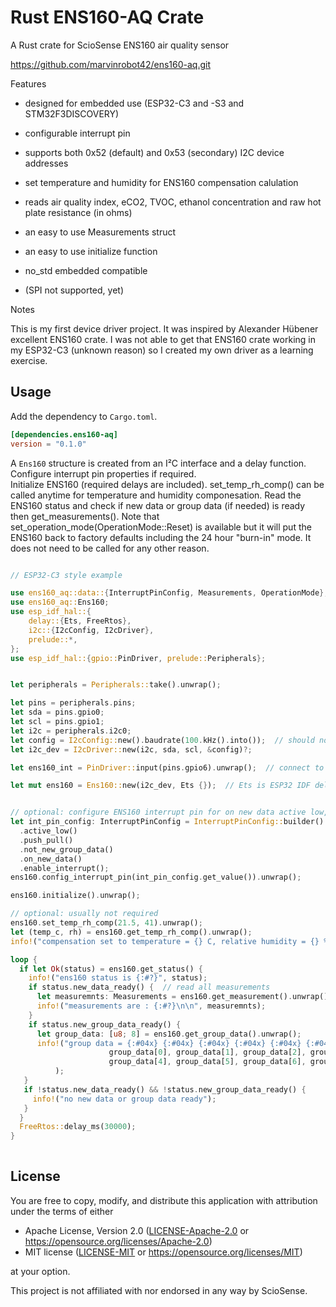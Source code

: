 Rust ENS160-AQ Crate
====

A Rust crate for ScioSense ENS160 air quality sensor 

<https://github.com/marvinrobot42/ens160-aq.git>

[ENS160]: https://www.sciosense.com/wp-content/uploads/documents/SC-001224-DS-9-ENS160-Datasheet.pdf

Features

- designed for embedded use (ESP32-C3 and -S3 and STM32F3DISCOVERY)
- configurable interrupt pin
- supports both 0x52 (default) and 0x53 (secondary) I2C device addresses
- set temperature and humidity for ENS160 compensation calulation
- reads air quality index, eCO2, TVOC, ethanol concentration and raw hot plate resistance (in ohms)
- an easy to use Measurements struct
- an easy to use initialize function
- no_std embedded compatible

- (SPI not supported, yet)
  

Notes

This is my first device driver project.  It was inspired by Alexander Hübener excellent ENS160 crate.
I was not able to get that ENS160 crate working in my ESP32-C3 (unknown reason) so I created my own driver as a learning exercise.


Usage
----

Add the dependency to `Cargo.toml`.

~~~~toml
[dependencies.ens160-aq]
version = "0.1.0"
~~~~

A `Ens160` structure is created from an I²C interface and a delay function.
Configure interrupt pin properties if required.  
Initialize ENS160 (required delays are included).
set_temp_rh_comp() can be called anytime for temperature and humidity componesation.
Read the ENS160 status and check if new data or group data (if needed) is ready
then get_measurements().
Note that set_operation_mode(OperationMode::Reset) is available but it will put the ENS160
back to factory defaults including the 24 hour "burn-in" mode.  It does not need to be called
for any other reason.



~~~~rust

// ESP32-C3 style example

use ens160_aq::data::{InterruptPinConfig, Measurements, OperationMode};
use ens160_aq::Ens160;
use esp_idf_hal::{
    delay::{Ets, FreeRtos},
    i2c::{I2cConfig, I2cDriver},
    prelude::*,
};
use esp_idf_hal::{gpio::PinDriver, prelude::Peripherals};


let peripherals = Peripherals::take().unwrap();

let pins = peripherals.pins;
let sda = pins.gpio0;
let scl = pins.gpio1;
let i2c = peripherals.i2c0;
let config = I2cConfig::new().baudrate(100.kHz().into());  // should not at 400 kHz
let i2c_dev = I2cDriver::new(i2c, sda, scl, &config)?;

let ens160_int = PinDriver::input(pins.gpio6).unwrap();  // connect to ENS160 INT pin if using it

let mut ens160 = Ens160::new(i2c_dev, Ets {});  // Ets is ESP32 IDF delay function


// optional: configure ENS160 interrupt pin for on new data active low, push_pull drive mode
let int_pin_config: InterruptPinConfig = InterruptPinConfig::builder()
  .active_low()
  .push_pull()
  .not_new_group_data()
  .on_new_data()
  .enable_interrupt();
ens160.config_interrupt_pin(int_pin_config.get_value()).unwrap();

ens160.initialize().unwrap();

// optional: usually not required
ens160.set_temp_rh_comp(21.5, 41).unwrap();  
let (temp_c, rh) = ens160.get_temp_rh_comp().unwrap();
info!("compensation set to temperature = {} C, relative humidity = {} %", temp_c, rh);

loop {
  if let Ok(status) = ens160.get_status() {
    info!("ens160 status is {:#?}", status);
    if status.new_data_ready() {  // read all measurements
      let measuremnts: Measurements = ens160.get_measurement().unwrap();
      info!("measurements are : {:#?}\n\n", measuremnts);      
    }
    if status.new_group_data_ready() {
      let group_data: [u8; 8] = ens160.get_group_data().unwrap();
      info!("group data = {:#04x} {:#04x} {:#04x} {:#04x} {:#04x} {:#04x} {:#04x} {:#04x}",
                      group_data[0], group_data[1], group_data[2], group_data[3],
                      group_data[4], group_data[5], group_data[6], group_data[7]
          );
   }
   if !status.new_data_ready() && !status.new_group_data_ready() {
     info!("no new data or group data ready");
   }
  }
  FreeRtos::delay_ms(30000);
}
    
~~~~


License
----

You are free to copy, modify, and distribute this application with attribution under the terms of either

 * Apache License, Version 2.0
   ([LICENSE-Apache-2.0](./LICENSE-Apache-2.0) or <https://opensource.org/licenses/Apache-2.0>)
 * MIT license
   ([LICENSE-MIT](./LICENSE-MIT) or <https://opensource.org/licenses/MIT>)

at your option.

This project is not affiliated with nor endorsed in any way by ScioSense.
